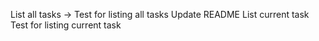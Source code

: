 List all tasks
    -> Test for listing all tasks
Update README
List current task
    Test for listing current task
